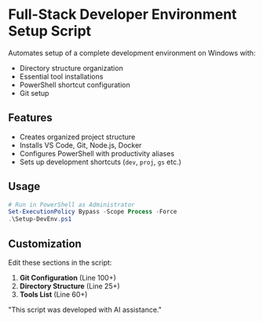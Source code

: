 # Full-Stack Developer Environment Setup Script

Automates setup of a complete development environment on Windows with:
- Directory structure organization
- Essential tool installations
- PowerShell shortcut configuration
- Git setup

## Features
- Creates organized project structure
- Installs VS Code, Git, Node.js, Docker
- Configures PowerShell with productivity aliases
- Sets up development shortcuts (`dev`, `proj`, `gs` etc.)

## Usage
```powershell
# Run in PowerShell as Administrator
Set-ExecutionPolicy Bypass -Scope Process -Force
.\Setup-DevEnv.ps1
```

## Customization
Edit these sections in the script:
1. **Git Configuration** (Line 100+)
2. **Directory Structure** (Line 25+)
3. **Tools List** (Line 60+)

"This script was developed with AI assistance."
